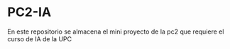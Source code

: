 # PC2-IA
En este repositorio se almacena el mini proyecto de la pc2 que requiere el curso de IA de la UPC
